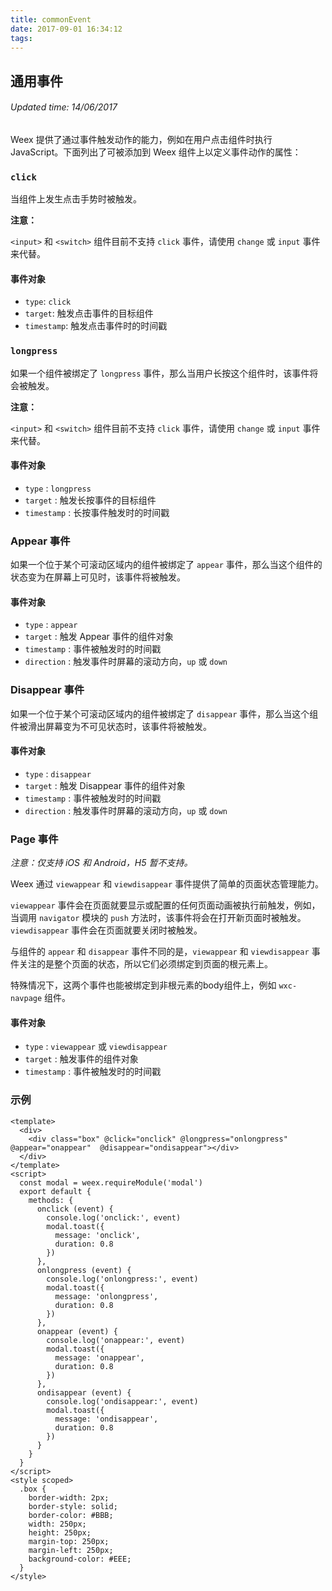 ```yaml
---
title: commonEvent
date: 2017-09-01 16:34:12
tags:
---
```


## 通用事件
###### Updated time: 14/06/2017
Weex 提供了通过事件触发动作的能力，例如在用户点击组件时执行 JavaScript。下面列出了可被添加到 Weex 组件上以定义事件动作的属性：

### `click`
当组件上发生点击手势时被触发。

**注意：**

`<input>` 和 `<switch>` 组件目前不支持 `click` 事件，请使用 `change` 或 `input` 事件来代替。

#### 事件对象
* `type`: `click`
* `target`: 触发点击事件的目标组件
* `timestamp`: 触发点击事件时的时间戳

### `longpress`
如果一个组件被绑定了 `longpress` 事件，那么当用户长按这个组件时，该事件将会被触发。

**注意：**

`<input>` 和 `<switch>` 组件目前不支持 `click` 事件，请使用 `change` 或 `input` 事件来代替。

#### 事件对象
* `type` : `longpress`
* `target` : 触发长按事件的目标组件
* `timestamp` : 长按事件触发时的时间戳

### Appear 事件
如果一个位于某个可滚动区域内的组件被绑定了 `appear` 事件，那么当这个组件的状态变为在屏幕上可见时，该事件将被触发。

#### 事件对象
* `type` : `appear`
* `target` : 触发 Appear 事件的组件对象
* `timestamp` : 事件被触发时的时间戳
* `direction` : 触发事件时屏幕的滚动方向，`up` 或 `down`

### Disappear 事件
如果一个位于某个可滚动区域内的组件被绑定了 `disappear` 事件，那么当这个组件被滑出屏幕变为不可见状态时，该事件将被触发。

#### 事件对象
* `type` : `disappear`
* `target` : 触发 Disappear 事件的组件对象
* `timestamp` : 事件被触发时的时间戳
* `direction` : 触发事件时屏幕的滚动方向，`up` 或 `down`

### Page 事件
*注意：仅支持 iOS 和 Android，H5 暂不支持。*

Weex 通过 `viewappear` 和 `viewdisappear` 事件提供了简单的页面状态管理能力。

`viewappear` 事件会在页面就要显示或配置的任何页面动画被执行前触发，例如，当调用 `navigator` 模块的 `push` 方法时，该事件将会在打开新页面时被触发。`viewdisappear` 事件会在页面就要关闭时被触发。

与组件的 `appear` 和 `disappear` 事件不同的是，`viewappear` 和 `viewdisappear` 事件关注的是整个页面的状态，所以它们必须绑定到页面的根元素上。

特殊情况下，这两个事件也能被绑定到非根元素的body组件上，例如 `wxc-navpage` 组件。

#### 事件对象
* `type` : `viewappear` 或 `viewdisappear`
* `target` : 触发事件的组件对象
* `timestamp` : 事件被触发时的时间戳

### 示例
```
<template>
  <div>
    <div class="box" @click="onclick" @longpress="onlongpress" @appear="onappear"  @disappear="ondisappear"></div>
  </div>
</template>
<script>
  const modal = weex.requireModule('modal')
  export default {
    methods: {
      onclick (event) {
        console.log('onclick:', event)
        modal.toast({
          message: 'onclick',
          duration: 0.8
        })
      },
      onlongpress (event) {
        console.log('onlongpress:', event)
        modal.toast({
          message: 'onlongpress',
          duration: 0.8
        })
      },
      onappear (event) {
        console.log('onappear:', event)
        modal.toast({
          message: 'onappear',
          duration: 0.8
        })
      },
      ondisappear (event) {
        console.log('ondisappear:', event)
        modal.toast({
          message: 'ondisappear',
          duration: 0.8
        })
      }
    }
  }
</script>
<style scoped>
  .box {
    border-width: 2px;
    border-style: solid;
    border-color: #BBB;
    width: 250px;
    height: 250px;
    margin-top: 250px;
    margin-left: 250px;
    background-color: #EEE;
  }
</style>
```